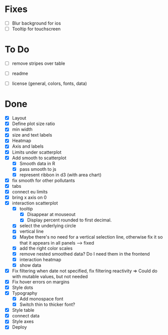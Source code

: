 # Fixes

- [ ] Blur background for ios
- [ ] Tooltip for touchscreen

# To Do

- [ ] remove stripes over table
- [ ] readme
- [ ] license (general, colors, fonts, data)


# Done

-   [x] Layout
-   [x] Define plot size ratio
-   [x] min width
-   [x] size and text labels
-   [x] Heatmap
-   [x] Axis and labels
-   [x] Limits under scatterplot
-   [x] Add smooth to scatterplot
    -   [x] Smooth data in R
    -   [x] pass smooth to js
    -   [x] represent ribbon in d3 (with area chart)
-   [x] fix smooth for other pollutants
-   [x] tabs
-   [x] connect eu limits
-  [x] bring x axis on 0
-   [x] interaction scatterplot
  -   [x] tooltip
    -   [x] Disappear at mouseout
    -   [x] Display percent rounded to first decimal.
  -   [x] select the underlying circle
  -   [x] vertical line
  -   [x] Maybe there's no need for a vertical selection line, otherwise fix it so that it appears in all panels --> fixed
  -   [x] add the right color scales
  -   [x] remove nested smoothed data? Do I need them in the frontend
  - [x] interaction heatmap
  - [x] show data
- [x] Fix filtering when date not specified, fix filtering reactivity => Could do with mutable values, but not needed
- [x] Fix hover errors on margins
- [x] Style dots
- [x] Typography
  - [x] Add monospace font
  - [x] Switch thin to thicker font?
- [x] Style table
- [x] connect data
- [x] Style axes
- [x] Deploy
